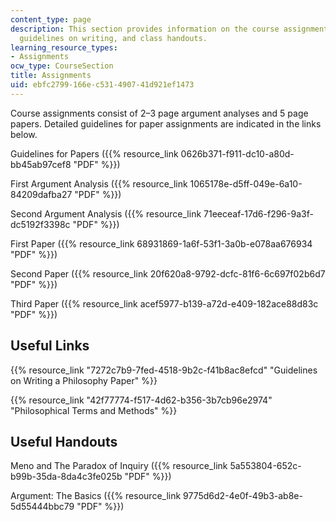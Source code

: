 ```yaml
---
content_type: page
description: This section provides information on the course assignments, links to
  guidelines on writing, and class handouts.
learning_resource_types:
- Assignments
ocw_type: CourseSection
title: Assignments
uid: ebfc2799-166e-c531-4907-41d921ef1473
---
```


Course assignments consist of 2–3 page argument analyses and 5 page papers. Detailed guidelines for paper assignments are indicated in the links below.

Guidelines for Papers ({{% resource_link 0626b371-f911-dc10-a80d-bb45ab97cef8 "PDF" %}})

First Argument Analysis ({{% resource_link 1065178e-d5ff-049e-6a10-84209dafba27 "PDF" %}})

Second Argument Analysis ({{% resource_link 71eeceaf-17d6-f296-9a3f-dc5192f3398c "PDF" %}})

First Paper ({{% resource_link 68931869-1a6f-53f1-3a0b-e078aa676934 "PDF" %}})

Second Paper ({{% resource_link 20f620a8-9792-dcfc-81f6-6c697f02b6d7 "PDF" %}})

Third Paper ({{% resource_link acef5977-b139-a72d-e409-182ace88d83c "PDF" %}})

Useful Links
------------

{{% resource_link "7272c7b9-7fed-4518-9b2c-f41b8ac8efcd" "Guidelines on Writing a Philosophy Paper" %}}

{{% resource_link "42f77774-f517-4d62-b356-3b7cb96e2974" "Philosophical Terms and Methods" %}}

Useful Handouts
---------------

Meno and The Paradox of Inquiry ({{% resource_link 5a553804-652c-b99b-35da-8da4c3fe025b "PDF" %}})

Argument: The Basics ({{% resource_link 9775d6d2-4e0f-49b3-ab8e-5d55444bbc79 "PDF" %}})